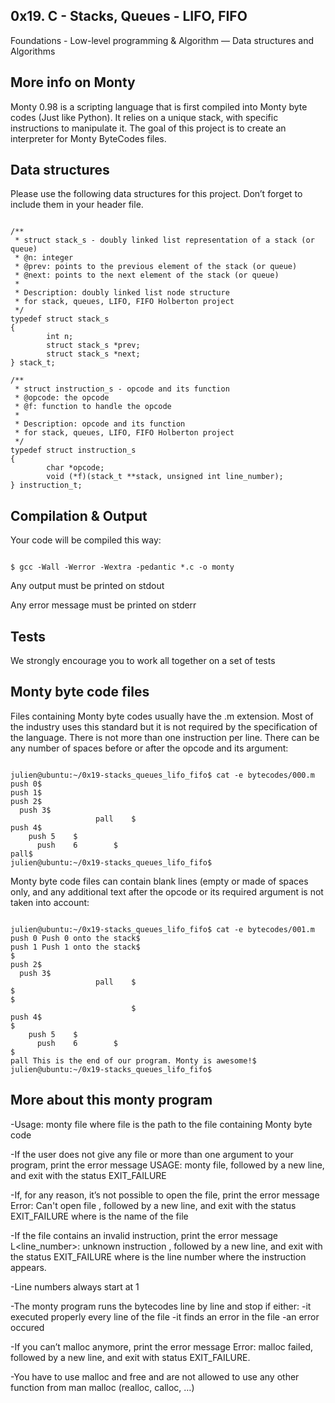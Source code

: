 ## 0x19. C - Stacks, Queues - LIFO, FIFO

Foundations - Low-level programming & Algorithm ― Data structures and Algorithms 

## More info on Monty

Monty 0.98 is a scripting language that is first compiled into Monty byte codes (Just like Python). It relies on a unique stack, with specific instructions to manipulate it. The goal of this project is to create an interpreter for Monty ByteCodes files.

## Data structures

Please use the following data structures for this project. Don’t forget to include them in your header file.

```

/**
 * struct stack_s - doubly linked list representation of a stack (or queue)
 * @n: integer
 * @prev: points to the previous element of the stack (or queue)
 * @next: points to the next element of the stack (or queue)
 *
 * Description: doubly linked list node structure
 * for stack, queues, LIFO, FIFO Holberton project
 */
typedef struct stack_s
{
        int n;
        struct stack_s *prev;
        struct stack_s *next;
} stack_t;

/**
 * struct instruction_s - opcode and its function
 * @opcode: the opcode
 * @f: function to handle the opcode
 *
 * Description: opcode and its function
 * for stack, queues, LIFO, FIFO Holberton project
 */
typedef struct instruction_s
{
        char *opcode;
        void (*f)(stack_t **stack, unsigned int line_number);
} instruction_t;

```

## Compilation & Output

Your code will be compiled this way:

```

$ gcc -Wall -Werror -Wextra -pedantic *.c -o monty

 ```

 Any output must be printed on stdout

 Any error message must be printed on stderr

## Tests

We strongly encourage you to work all together on a set of tests



## Monty byte code files

Files containing Monty byte codes usually have the .m extension. Most of the industry uses this standard but it is not required by the specification of the language. There is not more than one instruction per line. There can be any number of spaces before or after the opcode and its argument:

```

julien@ubuntu:~/0x19-stacks_queues_lifo_fifo$ cat -e bytecodes/000.m
push 0$
push 1$
push 2$
  push 3$
                   pall    $
push 4$
    push 5    $
      push    6        $
pall$
julien@ubuntu:~/0x19-stacks_queues_lifo_fifo$

```

Monty byte code files can contain blank lines (empty or made of spaces only, and any additional text after the opcode or its required argument is not taken into account:

```

julien@ubuntu:~/0x19-stacks_queues_lifo_fifo$ cat -e bytecodes/001.m
push 0 Push 0 onto the stack$
push 1 Push 1 onto the stack$
$
push 2$
  push 3$
                   pall    $
$
$
                           $
push 4$
$
    push 5    $
      push    6        $
$
pall This is the end of our program. Monty is awesome!$
julien@ubuntu:~/0x19-stacks_queues_lifo_fifo$

```

## More about this monty program

-Usage: monty file
 where file is the path to the file containing Monty byte code
  
-If the user does not give any file or more than one argument to your program, print the error message USAGE: monty file,               followed by a new line, and exit with the status EXIT_FAILURE

-If, for any reason, it’s not possible to open the file, print the error message Error: Can't open file <file>, followed by a new line, and exit with the status EXIT_FAILURE
where <file> is the name of the file
 
-If the file contains an invalid instruction, print the error message L<line_number>: unknown instruction <opcode>, followed by   a new line, and exit with the status EXIT_FAILURE
where is the line number where the instruction appears.
  
-Line numbers always start at 1
  
-The monty program runs the bytecodes line by line and stop if either:
     -it executed properly every line of the file
     -it finds an error in the file
     -an error occured
  
-If you can’t malloc anymore, print the error message Error: malloc failed, followed by a new line, and exit with status   EXIT_FAILURE.
   
-You have to use malloc and free and are not allowed to use any other function from man malloc (realloc, calloc, …)
